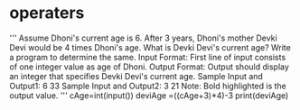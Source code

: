 # operaters
'''
Assume Dhoni's current age is 6. After 3 years, Dhoni's mother Devki Devi would be 4 times Dhoni's age. What is Devki Devi's current age? Write a program to determine the same.
Input Format:
First line of input consists of one integer value as age of Dhoni.
Output Format:
Output should display an integer that specifies Devki Devi's current age.
Sample Input and Output1:
6
33
Sample Input and Output2:
3
21
Note: Bold highlighted is the output value.
'''
cAge=int(input())
deviAge =((cAge+3)*4)-3
print(deviAge)

